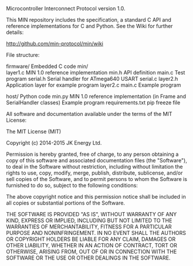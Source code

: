 Microcontroller Interconnect Protocol version 1.0.

This MIN repository includes the specification, a standard C API and
reference implementations for C and Python. See the Wiki for further
details:

http://github.com/min-protocol/min/wiki

File structure:

firmware/			Embedded C code
	min/			
		layer1.c	MIN 1.0 reference implementation
		min.h		API definition
	main.c			Test program
	serial.h		Serial handler for ATmega640 USART
	serial.c
	layer2.h		Application layer for example program
	layer2.c
	main.c			Example program
		
host/				Python code
	min.py			MIN 1.0 reference implementation
				(in Frame and SerialHandler classes)
				Example program
	requirements.txt	pip freeze file

All software and documentation available under the terms of the MIT License:

The MIT License (MIT)

Copyright (c) 2014-2015 JK Energy Ltd.

Permission is hereby granted, free of charge, to any person obtaining a copy
of this software and associated documentation files (the "Software"), to deal
in the Software without restriction, including without limitation the rights
to use, copy, modify, merge, publish, distribute, sublicense, and/or sell
copies of the Software, and to permit persons to whom the Software is
furnished to do so, subject to the following conditions:

The above copyright notice and this permission notice shall be included in
all copies or substantial portions of the Software.

THE SOFTWARE IS PROVIDED "AS IS", WITHOUT WARRANTY OF ANY KIND, EXPRESS OR
IMPLIED, INCLUDING BUT NOT LIMITED TO THE WARRANTIES OF MERCHANTABILITY,
FITNESS FOR A PARTICULAR PURPOSE AND NONINFRINGEMENT. IN NO EVENT SHALL THE
AUTHORS OR COPYRIGHT HOLDERS BE LIABLE FOR ANY CLAIM, DAMAGES OR OTHER
LIABILITY, WHETHER IN AN ACTION OF CONTRACT, TORT OR OTHERWISE, ARISING FROM,
OUT OF OR IN CONNECTION WITH THE SOFTWARE OR THE USE OR OTHER DEALINGS IN
THE SOFTWARE.

